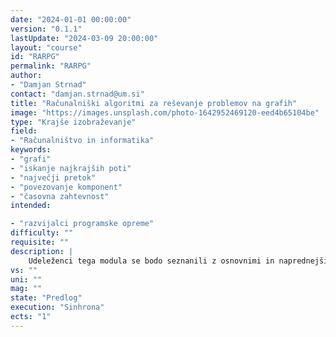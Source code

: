 ```yaml
---
date: "2024-01-01 00:00:00" 
version: "0.1.1"
lastUpdate: "2024-03-09 20:00:00"
layout: "course"
id: "RARPG"
permalink: "RARPG"
author:
- "Damjan Strnad"
contact: "damjan.strnad@um.si"
title: "Računalniški algoritmi za reševanje problemov na grafih"
image: "https://images.unsplash.com/photo-1642952469120-eed4b65104be"
type: "Krajše izobraževanje"
field:
- "Računalništvo in informatika"
keywords:
- "grafi"
- "iskanje najkrajših poti"
- "največji pretok"
- "povezovanje komponent"
- "časovna zahtevnost"
intended:

- "razvijalci programske opreme"
difficulty: ""
requisite: ""
description: |
    Udeleženci tega modula se bodo seznanili z osnovnimi in naprednejšimi algoritmi za reševanje problemov nad grafi. V uvodnem delu se bodo seznanili s podatkovno strukturo graf in spoznali osnovne pojme, povezane z grafi. V obliki grafa bodo predstavili različne praktične primere in spoznali tipe problemov na splošnih in posebnih grafih, ki jih rešujemo z računalniškimi algoritmi. Izbrane vrste problemov, kot so iskanje najkrajših poti, največjega pretoka ali povezanih komponent v grafu, bodo s pomočjo programskih knjižnic rešili na grafih različnih velikosti in analizirali praktične omejitve v smislu časovne zahtevnosti. Za določene oblike optimizacijskih nalog bodo uporabili hitrejše aproksimativne rešitve in jih primerjali z optimalnimi.
vs: ""
uni: ""
mag: ""
state: "Predlog"
execution: "Sinhrona"
ects: "1"
---
```

